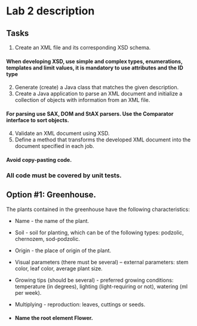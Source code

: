 # Lab 2 description

## Tasks
1. Create an XML file and its corresponding XSD schema.
#### When developing XSD, use simple and complex types, enumerations, templates and limit values, it is mandatory to use attributes and the ID type
2. Generate (create) a Java class that matches the given description.
3. Create a Java application to parse an XML document and initialize a collection of objects with information from an XML file. 
#### For parsing use SAX, DOM and StAX parsers. Use the Comparator interface to sort objects.
4. Validate an XML document using XSD.
5. Define a method that transforms the developed XML document into the document specified in each job.
#### Avoid copy-pasting code.
### All code must be covered by unit tests.

## Option #1: Greenhouse.
The plants contained in the greenhouse have the following characteristics:
* Name - the name of the plant.
* Soil - soil for planting, which can be of the following types: podzolic, chernozem, sod-podzolic.
* Origin - the place of origin of the plant.
* Visual parameters (there must be several) – external parameters: stem color, leaf color, average plant size.
* Growing tips (should be several) - preferred growing conditions: temperature (in degrees), lighting (light-requiring or not), watering (ml per week).
* Multiplying - reproduction: leaves, cuttings or seeds.
 
* #### Name the root element Flower.